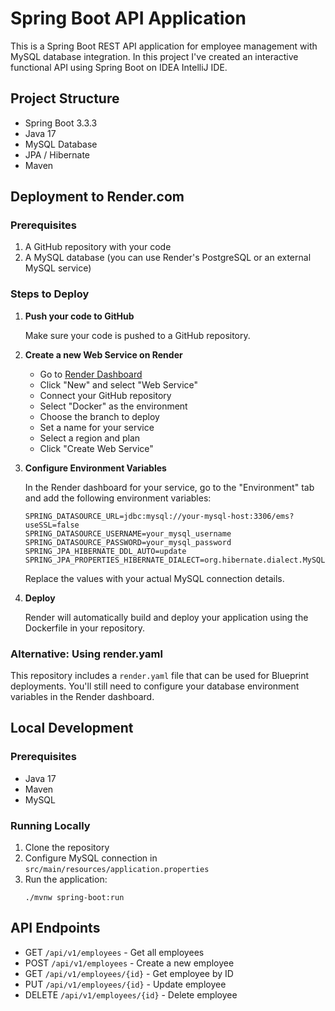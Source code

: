 # Spring Boot API Application

This is a Spring Boot REST API application for employee management with MySQL database integration. In this project I've created an interactive functional API using Spring Boot on IDEA IntelliJ IDE.

## Project Structure

- Spring Boot 3.3.3
- Java 17
- MySQL Database
- JPA / Hibernate
- Maven

## Deployment to Render.com

### Prerequisites

1. A GitHub repository with your code
2. A MySQL database (you can use Render's PostgreSQL or an external MySQL service)

### Steps to Deploy

1. **Push your code to GitHub**

   Make sure your code is pushed to a GitHub repository.

2. **Create a new Web Service on Render**

   - Go to [Render Dashboard](https://dashboard.render.com/)
   - Click "New" and select "Web Service"
   - Connect your GitHub repository
   - Select "Docker" as the environment
   - Choose the branch to deploy
   - Set a name for your service
   - Select a region and plan
   - Click "Create Web Service"

3. **Configure Environment Variables**

   In the Render dashboard for your service, go to the "Environment" tab and add the following environment variables:

   ```
   SPRING_DATASOURCE_URL=jdbc:mysql://your-mysql-host:3306/ems?useSSL=false
   SPRING_DATASOURCE_USERNAME=your_mysql_username
   SPRING_DATASOURCE_PASSWORD=your_mysql_password
   SPRING_JPA_HIBERNATE_DDL_AUTO=update
   SPRING_JPA_PROPERTIES_HIBERNATE_DIALECT=org.hibernate.dialect.MySQLDialect
   ```

   Replace the values with your actual MySQL connection details.

4. **Deploy**

   Render will automatically build and deploy your application using the Dockerfile in your repository.

### Alternative: Using render.yaml

This repository includes a `render.yaml` file that can be used for Blueprint deployments. You'll still need to configure your database environment variables in the Render dashboard.

## Local Development

### Prerequisites

- Java 17
- Maven
- MySQL

### Running Locally

1. Clone the repository
2. Configure MySQL connection in `src/main/resources/application.properties`
3. Run the application:
   ```
   ./mvnw spring-boot:run
   ```

## API Endpoints

- GET `/api/v1/employees` - Get all employees
- POST `/api/v1/employees` - Create a new employee
- GET `/api/v1/employees/{id}` - Get employee by ID
- PUT `/api/v1/employees/{id}` - Update employee
- DELETE `/api/v1/employees/{id}` - Delete employee
